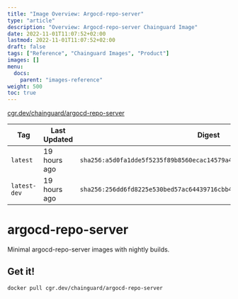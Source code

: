 ```yaml
---
title: "Image Overview: Argocd-repo-server"
type: "article"
description: "Overview: Argocd-repo-server Chainguard Image"
date: 2022-11-01T11:07:52+02:00
lastmod: 2022-11-01T11:07:52+02:00
draft: false
tags: ["Reference", "Chainguard Images", "Product"]
images: []
menu:
  docs:
    parent: "images-reference"
weight: 500
toc: true
---
```


[cgr.dev/chainguard/argocd-repo-server](https://github.com/chainguard-images/images/tree/main/images/argocd-repo-server)

| Tag          | Last Updated | Digest                                                                    |
|--------------|--------------|---------------------------------------------------------------------------|
| `latest`     | 19 hours ago | `sha256:a5d0fa1dde5f5235f89b8560ecac14579a472a76a56f8757a25fb6351d5d5782` |
| `latest-dev` | 19 hours ago | `sha256:256dd6fd8225e530bed57ac64439716cbb4e75df40cc05c34850fea2889f2439` |

# argocd-repo-server

Minimal argocd-repo-server images with nightly builds.

## Get it!

```shell
docker pull cgr.dev/chainguard/argocd-repo-server
```